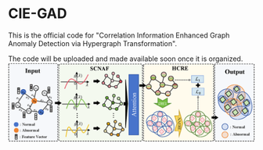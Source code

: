 # CIE-GAD
This is the official code for "Correlation Information Enhanced Graph Anomaly Detection via Hypergraph Transformation".

The code will be uploaded and made available soon once it is organized.
![示例图片](./framework.png)

